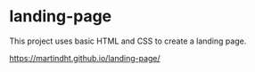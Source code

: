 # landing-page

This project uses basic HTML and CSS to create a landing page. 

https://martindht.github.io/landing-page/
